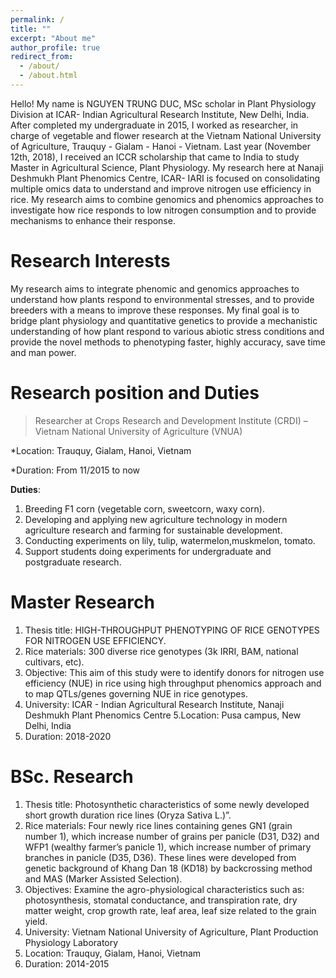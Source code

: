 ```yaml
---
permalink: /
title: ""
excerpt: "About me"
author_profile: true
redirect_from: 
  - /about/
  - /about.html
---
```


Hello! My name is NGUYEN TRUNG DUC, MSc scholar in Plant Physiology Division at ICAR- Indian Agricultural Research Institute, New Delhi, India. After completed my undergraduate in 2015, I worked as researcher, in charge of vegetable and flower research at the Vietnam National University of Agriculture, Trauquy - Gialam - Hanoi - Vietnam. Last year (November 12th, 2018), I received an ICCR scholarship that came to India to study Master in Agricultural Science, Plant Physiology.
My research here at Nanaji Deshmukh Plant Phenomics Centre, ICAR- IARI is focused on consolidating multiple omics data to understand and improve nitrogen use efficiency in rice. My research aims to combine genomics and phenomics approaches to investigate how rice responds to low nitrogen consumption and to provide mechanisms to enhance their response.

Research Interests
======
My research aims to integrate phenomic and genomics approaches to understand how plants respond to environmental stresses, and to provide breeders with a means to improve these responses. My final goal is to bridge plant physiology and quantitative genetics to provide a mechanistic understanding of how plant respond to various abiotic stress conditions and provide the novel methods to phenotyping faster, highly accuracy, save time and man power.

Research position and Duties
======
> Researcher at Crops Research and Development Institute (CRDI) – Vietnam National University of Agriculture (VNUA)

*Location: Trauquy, Gialam, Hanoi, Vietnam

*Duration: From 11/2015 to now

**Duties**:
1. Breeding F1 corn (vegetable corn, sweetcorn, waxy corn).
2. Developing and applying new agriculture technology in modern agriculture research and farming for sustainable development.
3. Conducting experiments on lily, tulip, watermelon,muskmelon, tomato.
4. Support students doing experiments for undergraduate and postgraduate research.

Master Research
======
1. Thesis title: HIGH-THROUGHPUT PHENOTYPING OF RICE GENOTYPES FOR NITROGEN USE EFFICIENCY.
2. Rice materials: 300 diverse rice genotypes (3k IRRI, BAM, national cultivars, etc).
3. Objective: This aim of this study were to identify donors for nitrogen use efficiency (NUE) in rice using high throughput phenomics approach and to map QTLs/genes governing NUE in rice genotypes. 
4. University: ICAR - Indian Agricultural Research Institute, Nanaji Deshmukh Plant Phenomics Centre
5.Location: Pusa campus, New Delhi, India
6. Duration: 2018-2020

BSc. Research
======
1. Thesis title: Photosynthetic characteristics of some newly developed short growth duration rice lines (Oryza Sativa L.)”.
2. Rice materials: Four newly rice lines containing genes GN1 (grain number 1), which increase number of grains per panicle (D31, D32) and WFP1 (wealthy farmer’s panicle 1), which increase number of primary branches in panicle (D35, D36). These lines were developed from genetic background of Khang Dan 18 (KD18) by backcrossing method and MAS (Marker Assisted Selection).
3. Objectives: Examine the agro-physiological characteristics such as: photosynthesis, stomatal conductance, and transpiration rate, dry matter weight, crop growth rate, leaf area, leaf size related to the grain yield.
4. University: Vietnam National University of Agriculture, Plant Production Physiology Laboratory
5. Location: Trauquy, Gialam, Hanoi, Vietnam
6. Duration: 2014-2015
